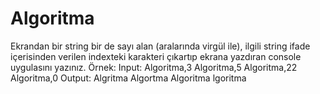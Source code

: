 # Algoritma
Ekrandan bir string bir de sayı alan (aralarında virgül ile), ilgili string ifade içerisinden verilen indexteki karakteri çıkartıp ekrana yazdıran console uygulasını yazınız.  Örnek: Input: Algoritma,3 Algoritma,5 Algoritma,22 Algoritma,0  Output: Algritma Algortma Algoritma lgoritma

